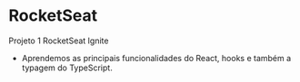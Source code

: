 # RocketSeat
Projeto 1 RocketSeat Ignite

- Aprendemos as principais funcionalidades do React, hooks e também a typagem do TypeScript.
